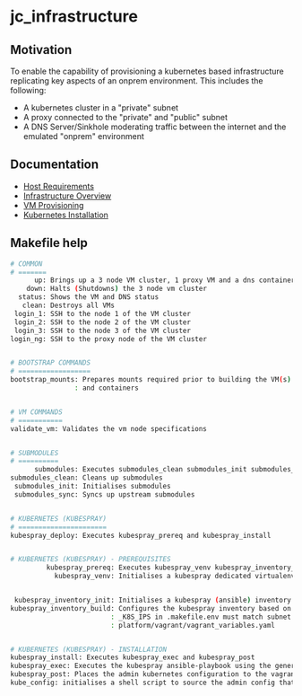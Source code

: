 # jc_infrastructure

## Motivation
To enable the capability of provisioning a kubernetes based infrastructure replicating key aspects of an onprem environment. This includes the following:
* A kubernetes cluster in a "private" subnet
* A proxy connected to the "private" and "public" subnet
* A DNS Server/Sinkhole moderating traffic between the internet and the emulated "onprem" environment

## Documentation
* [Host Requirements](./docs/REQUIREMENTS.md)
* [Infrastructure Overview](./docs/INFRASTRUCTURE.md)
* [VM Provisioning](./docs/NODES.md)
* [Kubernetes Installation](./docs/KUBERNETES.md)

## Makefile help
```bash
# COMMON
# =======
      up: Brings up a 3 node VM cluster, 1 proxy VM and a dns container
    down: Halts (Shutdowns) the 3 node vm cluster
  status: Shows the VM and DNS status
   clean: Destroys all VMs
 login_1: SSH to the node 1 of the VM cluster
 login_2: SSH to the node 2 of the VM cluster
 login_3: SSH to the node 3 of the VM cluster
login_ng: SSH to the proxy node of the VM cluster


# BOOTSTRAP COMMANDS
# ==================
bootstrap_mounts: Prepares mounts required prior to building the VM(s)
                : and containers


# VM COMMANDS
# ===========
validate_vm: Validates the vm node specifications


# SUBMODULES
# ==========
      submodules: Executes submodules_clean submodules_init submodules_sync
submodules_clean: Cleans up submodules
 submodules_init: Initialises submodules
 submodules_sync: Syncs up upstream submodules


# KUBERNETES (KUBESPRAY)
# ======================
kubespray_deploy: Executes kubespray_prereq and kubespray_install


# KUBERNETES (KUBESPRAY) - PREREQUISITES
         kubespray_prereq: Executes kubespray_venv kubespray_inventory_init kubespray_inventory_build
           kubespray_venv: Initialises a kubespray dedicated virtualenv directory


 kubespray_inventory_init: Initialises a kubespray (ansible) inventory
kubespray_inventory_build: Configures the kubespray inventory based on parameter present in .makefile.env
                         : _K8S_IPS in .makefile.env must match subnet and I.P. stated in
                         : platform/vagrant/vagrant_variables.yaml


# KUBERNETES (KUBESPRAY) - INSTALLATION
kubespray_install: Executes kubespray_exec and kubespray_post
kubespray_exec: Executes the kubespray ansible-playbook using the generated inventory
kubespray_post: Places the admin kubernetes configuration to the vagrant home directory inside master nodes
kube_config: initialises a shell script to source the admin config that allows the host to interact with the kubecluster in the guest VMs


```
